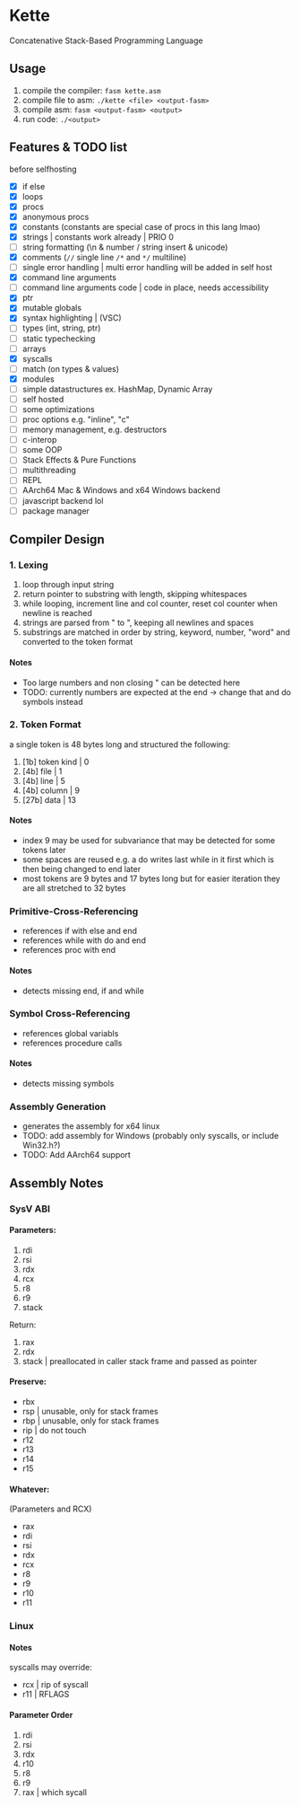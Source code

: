 # Kette
Concatenative Stack-Based Programming Language

## Usage
1. compile the compiler: `fasm kette.asm`
2. compile file to asm: `./kette <file> <output-fasm>`
3. compile asm: `fasm <output-fasm> <output>`
4. run code: `./<output>`


## Features & TODO list
before selfhosting
- [x] if else
- [x] loops
- [x] procs
- [x] anonymous procs
- [x] constants (constants are special case of procs in this lang lmao)
- [x] strings | constants work already | PRIO 0
- [ ] string formatting (\n & number / string insert & unicode)
- [x] comments (`//` single line `/*` and `*/` multiline)
- [ ] single error handling | multi error handling will be added in self host
- [x] command line arguments
- [ ] command line arguments code | code in place, needs accessibility
- [x] ptr
- [x] mutable globals
- [x] syntax highlighting | (VSC)
- [ ] types (int, string, ptr)
- [ ] static typechecking
- [ ] arrays
- [x] syscalls
- [ ] match (on types & values) 
- [x] modules
- [ ] simple datastructures ex. HashMap, Dynamic Array
- [ ] self hosted
- [ ] some optimizations
- [ ] proc options e.g. "inline", "c"
- [ ] memory management, e.g. destructors
- [ ] c-interop
- [ ] some OOP
- [ ] Stack Effects & Pure Functions
- [ ] multithreading
- [ ] REPL
- [ ] AArch64 Mac & Windows and x64 Windows backend
- [ ] javascript backend lol
- [ ] package manager

## Compiler Design
### 1. Lexing
1. loop through input string
2. return pointer to substring with length, skipping whitespaces
3. while looping, increment line and col counter, reset col counter when newline is reached
4. strings are parsed from " to ", keeping all newlines and spaces
5. substrings are matched in order by string, keyword, number, "word" and converted to the token format

#### Notes
- Too large numbers and non closing " can be detected here
- TODO: currently numbers are expected at the end -> change that and do symbols instead

### 2. Token Format
a single token is 48 bytes long and structured the following:
1. [1b] token kind  | 0
2. [4b] file        | 1
3. [4b] line        | 5
4. [4b] column      | 9
5. [27b] data       | 13

#### Notes
- index 9 may be used for subvariance that may be detected for some tokens later
- some spaces are reused e.g. a do writes last while in it first which is then being changed to end later
- most tokens are 9 bytes and 17 bytes long but for easier iteration they are all stretched to 32 bytes

### Primitive-Cross-Referencing
- references if with else and end
- references while with do and end
- references proc with end

#### Notes
- detects missing end, if and while

### Symbol Cross-Referencing
- references global variabls
- references procedure calls

#### Notes
- detects missing symbols

### Assembly Generation
- generates the assembly for x64 linux
- TODO: add assembly for Windows (probably only syscalls, or include Win32.h?)
- TODO: Add AArch64 support


## Assembly Notes

### SysV ABI
#### Parameters:
1. rdi
2. rsi
3. rdx
4. rcx
5. r8
6. r9
7. stack

Return:
1. rax
2. rdx
3. stack | preallocated in caller stack frame and passed as pointer

#### Preserve:
- rbx
- rsp | unusable, only for stack frames 
- rbp | unusable, only for stack frames
- rip | do not touch
- r12
- r13
- r14
- r15

#### Whatever:
(Parameters and RCX)
- rax
- rdi
- rsi
- rdx
- rcx  
- r8
- r9
- r10
- r11

### Linux
#### Notes
syscalls may override:
- rcx | rip of syscall
- r11 | RFLAGS

#### Parameter Order
1. rdi
2. rsi
3. rdx
4. r10
5. r8
6. r9
7. rax | which sycall
